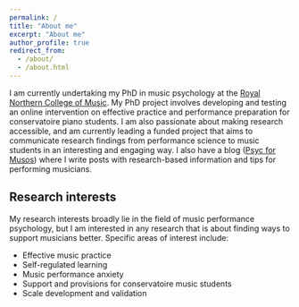 ```yaml
---
permalink: /
title: "About me"
excerpt: "About me"
author_profile: true
redirect_from: 
  - /about/
  - /about.html
---
```


I am currently undertaking my PhD in music psychology at the [Royal Northern College of Music](https://www.rncm.ac.uk/research/research-centres-rncm/centre-for-music-performance-research/). My PhD project involves developing and testing an online intervention on effective practice and performance preparation for conservatoire piano students. I am also passionate about making research accessible, and am currently leading a funded project that aims to communicate research findings from performance science to music students in an interesting and engaging way. I also have a blog (<a href="https://psycformusos.com/" target="_blank">Psyc for Musos</a>) where I write posts with research-based information and tips for performing musicians.

## Research interests

My research interests broadly lie in the field of music performance psychology, but I am interested in any research that is about finding ways to support musicians better. Specific areas of interest include:

- Effective music practice
- Self-regulated learning
- Music performance anxiety
- Support and provisions for conservatoire music students
- Scale development and validation